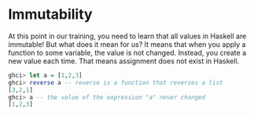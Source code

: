 # Immutability

At this point in our training, you need to learn that all values in Haskell are immutable! But what does it mean for us? It means that when you apply a function to some variable, the value is not changed. Instead, you create a new value each time. That means assignment does not exist in Haskell.

```haskell
ghci> let a = [1,2,3]
ghci> reverse a -- reverse is a function that reverses a list
[3,2,1]
ghci> a -- the value of the expression "a" never changed
[1,2,3]
```

